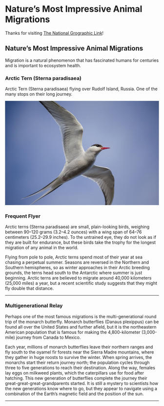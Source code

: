 # Nature’s Most Impressive Animal Migrations

Thanks for visiting [The National Grographic Link](https://education.nationalgeographic.org/resource/natures-most-impressive-animal-migrations/)!


## Nature’s Most Impressive Animal Migrations

Migration is a natural phenomenon that has fascinated humans for centuries and is important to ecosystem health.

### Arctic Tern (Sterna paradisaea)
Arctic Tern (Sterna paradisaea) flying over Rudolf Island, Russia. One of the many stops on their long journey.

![Albatross Eating Plastic](https://raw.githubusercontent.com/polocoffee/Blogs-Server/refs/heads/main/images/arctic-tern-sterna-paradisaea.jpg)



### Frequent Flyer

Arctic terns (Sterna paradisaea) are small, plain-looking birds, weighing between 90–120 grams (3.2–4.2 ounces) with a wing span of 64–76 centimeters (25.2–29.9 inches). To the untrained eye, they do not look as if they are built for endurance, but these birds take the trophy for the longest migration of any animal in the world.

Flying from pole to pole, Arctic terns spend most of their year at sea chasing a perpetual summer. Seasons are reversed in the Northern and Southern hemispheres, so as winter approaches in their Arctic breeding grounds, the terns head south to the Antarctic where summer is just beginning. Arctic terns are believed to migrate around 40,000 kilometers (25,000 miles) a year, but a recent scientific study suggests that they might fly double that distance.

---

### Multigenerational Relay

Perhaps one of the most famous migrations is the multi-generational round trip of the monarch butterfly. Monarch butterflies (Danaus plexippus) can be found all over the United States and further afield, but it is the northeastern American population that is famous for making the 4,800-kilometer (3,000-mile) journey from Canada to Mexico.

Each year, millions of monarch butterflies leave their northern ranges and fly south to the oyamel fir forests near the Sierra Madre mountains, where they gather in huge roosts to survive the winter. When spring arrives, the monarchs start their return journey north; the population cycles through three to five generations to reach their destination. Along the way, females lay eggs on milkweed plants, which the caterpillars use for food after hatching. This new generation of butterflies complete the journey their great-great-great-grandparents started. It is still a mystery to scientists how the new generations know where to go, but they appear to navigate using a combination of the Earth’s magnetic field and the position of the sun.

---
